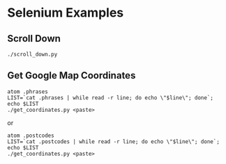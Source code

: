 # Selenium Examples

## Scroll Down

```
./scroll_down.py
```

## Get Google Map Coordinates

```
atom .phrases
LIST=`cat .phrases | while read -r line; do echo \"$line\"; done`; echo $LIST
./get_coordinates.py <paste>
```

or

```
atom .postcodes
LIST=`cat .postcodes | while read -r line; do echo \"$line\"; done`; echo $LIST
./get_coordinates.py <paste>
```
